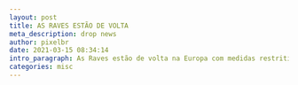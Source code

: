 ```yaml
---
layout: post
title: AS RAVES ESTÃO DE VOLTA
meta_description: drop news
author: pixelbr
date: 2021-03-15 08:34:14
intro_paragraph: As Raves estão de volta na Europa com medidas restritivas ao covid-19.
categories: misc
---
```

